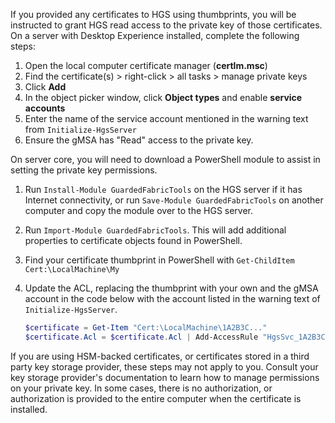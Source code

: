 If you provided any certificates to HGS using thumbprints, you will be instructed to grant HGS read access to the private key of those certificates. 
On a server with Desktop Experience installed, complete the following steps:

1.  Open the local computer certificate manager (**certlm.msc**)
2.  Find the certificate(s) > right-click > all tasks > manage private keys
3.  Click **Add**
4.  In the object picker window, click **Object types** and enable **service accounts**
5.  Enter the name of the service account mentioned in the warning text from `Initialize-HgsServer`
6.  Ensure the gMSA has "Read" access to the private key.

On server core, you will need to download a PowerShell module to assist in setting the private key permissions.

1.  Run `Install-Module GuardedFabricTools` on the HGS server if it has Internet connectivity, or run `Save-Module GuardedFabricTools` on another computer and copy the module over to the HGS server.
2.  Run `Import-Module GuardedFabricTools`. This will add additional properties to certificate objects found in PowerShell.
3.  Find your certificate thumbprint in PowerShell with `Get-ChildItem Cert:\LocalMachine\My`
4.  Update the ACL, replacing the thumbprint with your own and the gMSA account in the code below with the account listed in the warning text of `Initialize-HgsServer`.

    ```powershell
    $certificate = Get-Item "Cert:\LocalMachine\1A2B3C..."
    $certificate.Acl = $certificate.Acl | Add-AccessRule "HgsSvc_1A2B3C" Read Allow
    ```

If you are using HSM-backed certificates, or certificates stored in a third party key storage provider, these steps may not apply to you. 
Consult your key storage provider's documentation to learn how to manage permissions on your private key. 
In some cases, there is no authorization, or authorization is provided to the entire computer when the certificate is installed.

<!-- Appears in guarded-fabric-initialize-hgs-ad-mode-default.md and guarded-fabric-initialize-hgs-tpm-mode-default.md
-->